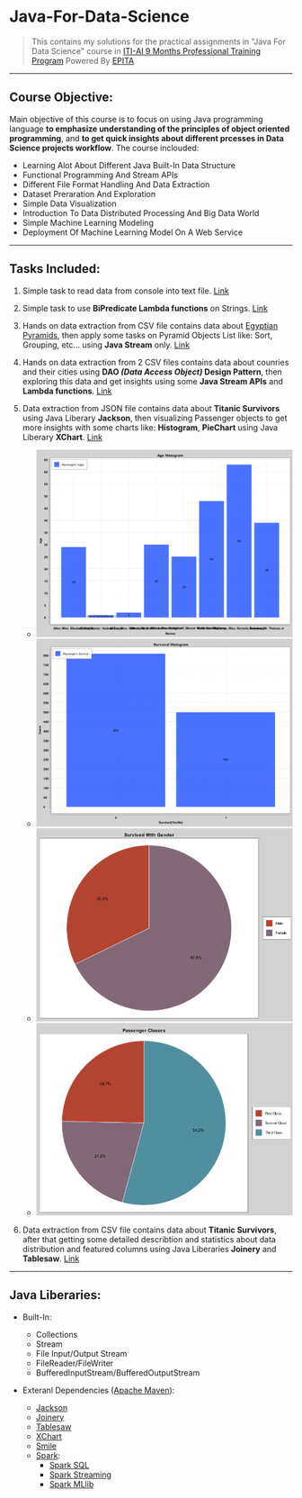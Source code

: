# Java-For-Data-Science
> This contains my solutions for the practical assignments in "Java For Data Science" course in [ITI-AI 9 Months Professional Training Program](https://ai.iti.gov.eg/epita/ai-engineer/ "Program's Website") Powered By [EPITA](https://www.epita.fr/en/ "EPITA's Website")
-----------

## Course Objective:
Main objective of this course is to focus on using Java programming language **to emphasize understanding of the principles of object oriented programming**, and **to get quick insights about different prcesses in Data Science projects workflow**. The course inclouded:
- Learning Alot About Different Java Built-In Data Structure
- Functional Programming And Stream APIs
- Different File Format Handling And Data Extraction
- Dataset Preraration And Exploration
- Simple Data Visualization
- Introduction To Data Distributed Processing And Big Data World
- Simple Machine Learning Modeling
- Deployment Of Machine Learning Model On A Web Service
-----------

## Tasks Included:
1) Simple task to read data from console into text file. [Link](https://github.com/mohamed-elmelegy/Java-For-Data-Science/tree/master/ConsoleIntoFile/ "ConsoleIntoFile")
1) Simple task to use **BiPredicate Lambda functions** on Strings. [Link](https://github.com/mohamed-elmelegy/Java-For-Data-Science/tree/master/LambdaBetterString/ "LambdaBetterString")
1) Hands on data extraction from CSV file contains data about [Egyptian Pyramids](https://www.kaggle.com/lsind18/egyptianpyramids), then apply some tasks on Pyramid Objects List like: Sort, Grouping, etc... using **Java Stream** only. [Link](https://github.com/mohamed-elmelegy/Java-For-Data-Science/tree/master/Pyramids/ "Pyramids")
1) Hands on data extraction from 2 CSV files contains data about counries and their cities using **DAO _(Data Access Object)_ Design Pattern**, then exploring this data and get insights using some **Java Stream APIs** and **Lambda functions**. [Link](https://github.com/mohamed-elmelegy/Java-For-Data-Science/tree/master/LambdaExpressionAndStreamApi/ "LambdaExpressionAndStreamApi")
1) Data extraction from JSON file contains data about **Titanic Survivors** using Java Liberary **Jackson**, then visualizing Passenger objects to get more insights with some charts like: **Histogram**, **PieChart** using Java Liberary **XChart**. [Link](https://github.com/mohamed-elmelegy/Java-For-Data-Science/tree/master/TitanicVisualizationUsingXChart/ "TitanicVisualizationUsingXChart")
    - ![Histogram_age](https://github.com/mohamed-elmelegy/Java-For-Data-Science/blob/master/TitanicVisualizationUsingXChart/output_charts/Histogram_age.png?raw=true)
    - ![Histogram_survived_count](https://github.com/mohamed-elmelegy/Java-For-Data-Science/blob/master/TitanicVisualizationUsingXChart/output_charts/Histogram_survived_count.png?raw=true)
    - ![Pie_chart_survived_with_gender](https://github.com/mohamed-elmelegy/Java-For-Data-Science/blob/master/TitanicVisualizationUsingXChart/output_charts/Pie_chart_survived_with_gender.png?raw=true)
    - ![Pie_passenger_class](https://github.com/mohamed-elmelegy/Java-For-Data-Science/blob/master/TitanicVisualizationUsingXChart/output_charts/Pie_passenger_class.png?raw=true)

1) Data extraction from CSV file contains data about **Titanic Survivors**, after that getting some detailed describtion and statistics about data distribution and featured columns using Java Liberaries **Joinery** and **Tablesaw**. [Link](https://github.com/mohamed-elmelegy/Java-For-Data-Science/tree/master/Simple_Titanic_EDA_Using_Joinery_And_Tablesaw/ "Simple_Titanic_EDA_Using_Joinery_And_Tablesaw")
-----------

## Java Liberaries:
- Built-In:
    - Collections
    - Stream
    - File Input/Output Stream
    - FileReader/FileWriter
    - BufferedInputStream/BufferedOutputStream

- Exteranl Dependencies ([Apache Maven](https://maven.apache.org)):
    - [Jackson](https://en.wikipedia.org/wiki/Jackson_(API))
    - [Joinery](https://joinery.sh/v1.10/api/reference/joinery/DataFrame.html)
    - [Tablesaw](https://github.com/jtablesaw/tablesaw)
    - [XChart](https://knowm.org/open-source/xchart)
    - [Smile](https://haifengl.github.io/)
    - [Spark](https://spark.apache.org/):
        - [Spark SQL](https://spark.apache.org/sql/)
        - [Spark Streaming](https://spark.apache.org/streaming/)
        - [Spark MLlib](https://spark.apache.org/mllib/)
